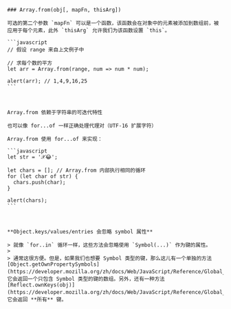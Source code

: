     ### Array.from(obj[, mapFn, thisArg])

    可选的第二个参数 `mapFn` 可以是一个函数，该函数会在对象中的元素被添加到数组前，被应用于每个元素，此外 `thisArg` 允许我们为该函数设置 `this`。

    ```javascript
    // 假设 range 来自上文例子中

    // 求每个数的平方
    let arr = Array.from(range, num => num * num);

    alert(arr); // 1,4,9,16,25
    ```



    Array.from 依赖于字符串的可迭代特性

    也可以像 for...of 一样正确处理代理对（UTF-16 扩展字符）

    Array.from 使用 for...of 来实现：

    ```javascript
    let str = '𝒳😂';

    let chars = []; // Array.from 内部执行相同的循环
    for (let char of str) {
      chars.push(char);
    }

    alert(chars);
    ```



    **Object.keys/values/entries 会忽略 symbol 属性**

    > 就像 `for..in` 循环一样，这些方法会忽略使用 `Symbol(...)` 作为键的属性。
    >
    > 通常这很方便。但是，如果我们也想要 Symbol 类型的键，那么这儿有一个单独的方法 [Object.getOwnPropertySymbols](https://developer.mozilla.org/zh/docs/Web/JavaScript/Reference/Global_Objects/Object/getOwnPropertySymbols)，它会返回一个只包含 Symbol 类型的键的数组。另外，还有一种方法 [Reflect.ownKeys(obj)](https://developer.mozilla.org/zh/docs/Web/JavaScript/Reference/Global_Objects/Reflect/ownKeys)，它会返回 **所有** 键。